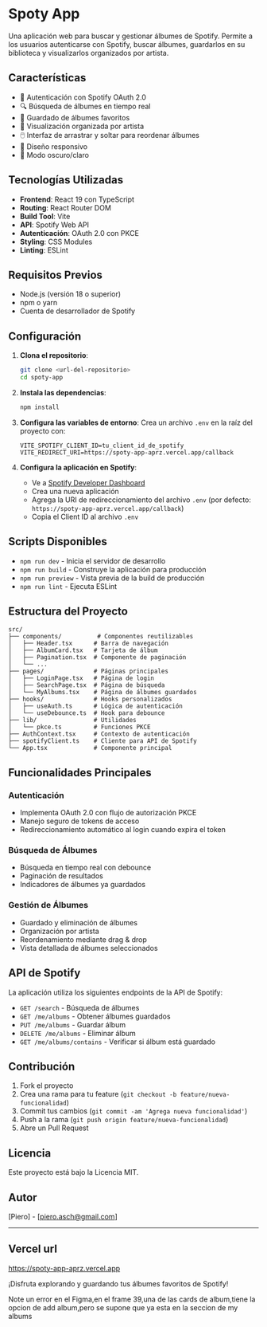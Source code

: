 # Spoty App

Una aplicación web para buscar y gestionar álbumes de Spotify. Permite a los usuarios autenticarse con Spotify, buscar álbumes, guardarlos en su biblioteca y visualizarlos organizados por artista.

## Características

- 🔐 Autenticación con Spotify OAuth 2.0
- 🔍 Búsqueda de álbumes en tiempo real
- 💾 Guardado de álbumes favoritos
- 🎵 Visualización organizada por artista
- 🖱️ Interfaz de arrastrar y soltar para reordenar álbumes
- 📱 Diseño responsivo
- 🌙 Modo oscuro/claro

## Tecnologías Utilizadas

- **Frontend**: React 19 con TypeScript
- **Routing**: React Router DOM
- **Build Tool**: Vite
- **API**: Spotify Web API
- **Autenticación**: OAuth 2.0 con PKCE
- **Styling**: CSS Modules
- **Linting**: ESLint

## Requisitos Previos

- Node.js (versión 18 o superior)
- npm o yarn
- Cuenta de desarrollador de Spotify

## Configuración

1. **Clona el repositorio**:

   ```bash
   git clone <url-del-repositorio>
   cd spoty-app
   ```

2. **Instala las dependencias**:

   ```bash
   npm install
   ```

3. **Configura las variables de entorno**:
   Crea un archivo `.env` en la raíz del proyecto con:

   ```
   VITE_SPOTIFY_CLIENT_ID=tu_client_id_de_spotify
   VITE_REDIRECT_URI=https://spoty-app-aprz.vercel.app/callback
   ```

4. **Configura la aplicación en Spotify**:
   - Ve a [Spotify Developer Dashboard](https://developer.spotify.com/dashboard)
   - Crea una nueva aplicación
   - Agrega la URI de redireccionamiento del archivo `.env` (por defecto: `https://spoty-app-aprz.vercel.app/callback`)
   - Copia el Client ID al archivo `.env`

## Scripts Disponibles

- `npm run dev` - Inicia el servidor de desarrollo
- `npm run build` - Construye la aplicación para producción
- `npm run preview` - Vista previa de la build de producción
- `npm run lint` - Ejecuta ESLint

## Estructura del Proyecto

```
src/
├── components/          # Componentes reutilizables
│   ├── Header.tsx      # Barra de navegación
│   ├── AlbumCard.tsx   # Tarjeta de álbum
│   ├── Pagination.tsx  # Componente de paginación
│   └── ...
├── pages/              # Páginas principales
│   ├── LoginPage.tsx   # Página de login
│   ├── SearchPage.tsx  # Página de búsqueda
│   └── MyAlbums.tsx    # Página de álbumes guardados
├── hooks/              # Hooks personalizados
│   ├── useAuth.ts      # Lógica de autenticación
│   └── useDebounce.ts  # Hook para debounce
├── lib/                # Utilidades
│   └── pkce.ts         # Funciones PKCE
├── AuthContext.tsx     # Contexto de autenticación
├── spotifyClient.ts    # Cliente para API de Spotify
└── App.tsx             # Componente principal
```

## Funcionalidades Principales

### Autenticación

- Implementa OAuth 2.0 con flujo de autorización PKCE
- Manejo seguro de tokens de acceso
- Redireccionamiento automático al login cuando expira el token

### Búsqueda de Álbumes

- Búsqueda en tiempo real con debounce
- Paginación de resultados
- Indicadores de álbumes ya guardados

### Gestión de Álbumes

- Guardado y eliminación de álbumes
- Organización por artista
- Reordenamiento mediante drag & drop
- Vista detallada de álbumes seleccionados

## API de Spotify

La aplicación utiliza los siguientes endpoints de la API de Spotify:

- `GET /search` - Búsqueda de álbumes
- `GET /me/albums` - Obtener álbumes guardados
- `PUT /me/albums` - Guardar álbum
- `DELETE /me/albums` - Eliminar álbum
- `GET /me/albums/contains` - Verificar si álbum está guardado

## Contribución

1. Fork el proyecto
2. Crea una rama para tu feature (`git checkout -b feature/nueva-funcionalidad`)
3. Commit tus cambios (`git commit -am 'Agrega nueva funcionalidad'`)
4. Push a la rama (`git push origin feature/nueva-funcionalidad`)
5. Abre un Pull Request

## Licencia

Este proyecto está bajo la Licencia MIT.

## Autor

[Piero] - [piero.asch@gmail.com]

---

## Vercel url

https://spoty-app-aprz.vercel.app

¡Disfruta explorando y guardando tus álbumes favoritos de Spotify!

Note un error en el Figma,en el frame 39,una de las cards de album,tiene la opcion de add album,pero se supone que ya esta en la seccion de my albums

